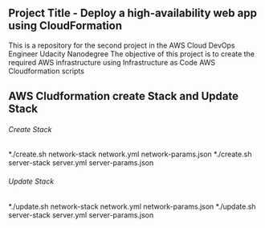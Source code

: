 ## Project Title - Deploy a high-availability web app using CloudFormation
This is a repository for the second project in the AWS Cloud DevOps Engineer Udacity Nanodegree
The objective of this project is to create the required AWS infrastructure using Infrastructure as Code AWS Cloudformation scripts


## AWS Cludformation create Stack and Update Stack
###### Create Stack
*./create.sh network-stack network.yml network-params.json 
*./create.sh server-stack server.yml server-params.json 

###### Update Stack
*./update.sh network-stack network.yml network-params.json 
*./update.sh server-stack server.yml server-params.json 

